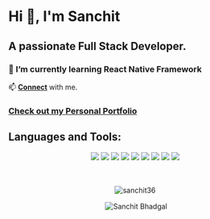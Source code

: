 # Hi 👋, I'm Sanchit
## A passionate Full Stack Developer.

### 🌱 I’m currently learning React Native Framework

📫 **[Connect](mailto:sanchitbhadgal36@gmail.com)** with me.
### **[Check out my Personal Portfolio](https://sanchitbhadgaldev.netlify.app/)**

## Languages and Tools:


<div align="center">
<img src="https://img.shields.io/badge/javascript-%23323330.svg?style=for-the-badge&logo=javascript&logoColor=%23F7DF1E">
<img src="https://img.shields.io/badge/css3-%231572B6.svg?style=for-the-badge&logo=css3&logoColor=white">
<img src="https://img.shields.io/badge/bootstrap-%23563D7C.svg?style=for-the-badge&logo=bootstrap&logoColor=white">
<img src="https://img.shields.io/badge/django-%23092E20.svg?style=for-the-badge&logo=django&logoColor=white">
<img src="https://img.shields.io/badge/express.js-%23404d59.svg?style=for-the-badge&logo=express&logoColor=%2361DAFB">
<img src="https://img.shields.io/badge/react-%2320232a.svg?style=for-the-badge&logo=react&logoColor=%2361DAFB">
<img src="https://img.shields.io/badge/netlify-%23000000.svg?style=for-the-badge&logo=netlify&logoColor=#00C7B7">
<img src="https://img.shields.io/badge/MongoDB-%234ea94b.svg?style=for-the-badge&logo=mongodb&logoColor=white">
<img src="https://img.shields.io/badge/firebase-%23039BE5.svg?style=for-the-badge&logo=firebase">
</div>
<br>
<br>
<div align="center">

  <p><img align="center" src="https://github-readme-streak-stats.herokuapp.com?user=sanchit36&theme=react" alt="sanchit36" /></p>
  <p>&nbsp;<img src="https://github-readme-stats.vercel.app/api?username=sanchit36&show_icons=true&theme=react&count_private=true&include_all_commits=true" alt="Sanchit Bhadgal" align="center" /></p>
</div>

